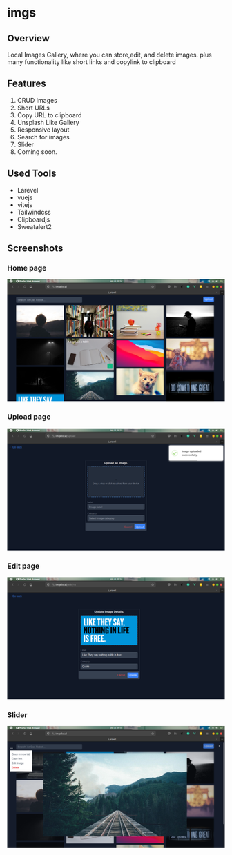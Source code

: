 # imgs
## Overview
Local Images Gallery, where you can store,edit, and delete images. plus many functionality like short links and copylink to clipboard 
## Features
1. CRUD Images
2. Short URLs
3. Copy URL to clipboard
4. Unsplash Like Gallery
5. Responsive layout
6. Search for images
7. Slider
8. Coming soon.

## Used Tools
- Larevel
- vuejs
- vitejs
- Tailwindcss
- Clipboardjs
- Sweatalert2

## Screenshots
### Home page
![Gallery](Screenshots/gallery.png)
### Upload page
![Upload](Screenshots/upload.png)
### Edit page
![Edit](Screenshots/edit.png)
### Slider
![Slider](Screenshots/slide.png)